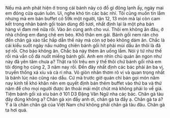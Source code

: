 Nếu mà anh phát hiện ở trong cái bánh này có đồ gì đông lạnh ấy, ngày mai em đóng cửa quán luôn. Ui, nghe khó tin các bác nhỉ. Tôi cũng muốn tin lắm nhưng mà em bán buffet có 59k một người, tận 12, 13 món mà lại còn cam kết trong nhân bánh gối toàn dùng đồ tươi, nhất định lại là một pha bán hàng vì đam mê nữa rồi. Vào ăn cùng anh cho vui. Thôi em không ăn đâu, ở nhà chồng em đang chê em béo. Khổ thân em gái. Bánh gối nem rán cho đến chân gà xào tắc hấp dẫn thế này mà còn sợ béo không dám ăn. Chắc là cái kiểu suốt ngày nấu nướng chiên bánh gối hít phải mùi dầu ăn thôi là đã sợ rồi. Cho bảo không ăn. Chắc bà này thèm ăn uống lắm. Nói ý tứ như thế rồi mà vẫn cố đá nuốt miếng bánh gối. Anh em nhìn chủ quán ăn ngon như này đã yên tâm chưa ạ? Thật ra tôi trêu em ý thế thôi chứ bánh gối nhà em tôi đóng họ cũng 2, 3 năm nay rồi. Đến đây nhất định các bác phải ăn ba vị, truyền thống xá xíu và cà ri nha. Vỏ giòn nhân thơm rõ vị và quan trọng nhất là bánh lúc nào cũng ráo dầu. Cứ mà trước giờ quán chỉ bán gọi món năm nay kinh tế khó khăn nên em quyết định bán thêm buffet vào thứ ba và thứ năm để cho mọi người được ăn thoải mái một chút mà không phải lo về giá. Tiệm bánh gối xá xíu bán ở 101 D3 Đặng Văn Ngữ nha các bác. Chân gà tàu đây đúng không ạ? Chân gà xịn đấy anh ơi, chân gà ta đấy ạ. Chân gà ta á? Ý á là chân chân gà của Việt Nam chứ không phải chân gà tàu đâu. Chân gà ta hơi quá.